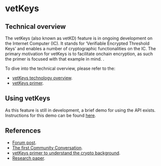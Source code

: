 # vetKeys

## Technical overview

The vetKeys (also known as vetKD) feature is in ongoing development on the Internet Computer (IC). It stands for ‘Verifiable Encrypted Threshold Keys’ and enables a number of cryptographic functionalities on the IC. The primary motivation for vetKeys is to facilitate onchain encryption, as such the primer is focused with that example in mind. .

To dive into the technical overview, please refer to the:

- [vetKeys technology overview](technology-overview.md).
- [vetKeys primer](https://internetcomputer.org/blog/features/vetkey-primer).

## Using vetKeys

As this feature is still in development, a brief demo for using the API exists. Instructions for this demo can be found [here](using-vetkeys.md).

## References
- [Forum post](https://forum.dfinity.org/t/threshold-key-derivation-privacy-on-the-ic/16560).
- [The first Community Conversation](https://youtu.be/baM6jHnmMq8).
- [vetKeys primer to understand the crypto background](https://internetcomputer.org/blog/features/vetkey-primer).
- [Research paper](https://eprint.iacr.org/2023/616.pdf).

